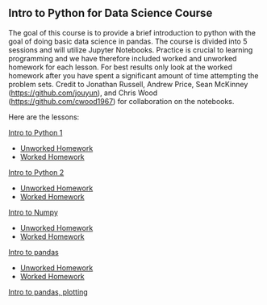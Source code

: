 ## Intro to Python for Data Science Course

The goal of this course is to provide a brief introduction to python with the goal of doing basic data science in pandas.  The course is divided into 5 sessions and will utilize Jupyter Notebooks.  Practice is crucial to learning programming and we have therefore included worked and unworked homework for each lesson.  For best results only look at the worked homework after you have spent a significant amount of time attempting the problem sets. Credit to Jonathan Russell, Andrew Price, Sean McKinney (https://github.com/jouyun), and Chris Wood (https://github.com/cwood1967) for collaboration on the notebooks.

Here are the lessons:

[Intro to Python 1](python_class_01.ipynb)

* [Unworked Homework](intro_to_python01_homework.ipynb)
* [Worked Homework](intro_to_python01_worked.ipynb)

[Intro to Python 2](python_class_02.ipynb)

* [Unworked Homework](python_class_02_homework.ipynb)
* [Worked Homework](python_class_02_homework_worked.ipynb)

[Intro to Numpy](intro_to_numpy.ipynb)

* [Unworked Homework](intro_numpy_homework.ipynb)
* [Worked Homework](intro_numpy_homework_worked.ipynb)

[Intro to pandas](intro_to_python04_pandas.ipynb)

* [Unworked Homework](intro_to_python04_homework.ipynb)
* [Worked Homework](intro_to_python04_homework_worked.ipynb)

[Intro to pandas, plotting](intro_to_python05_plotting.ipynb)
